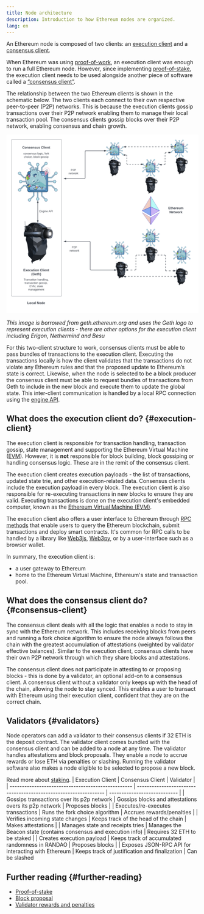 ```yaml
---
title: Node architecture
description: Introduction to how Ethereum nodes are organized.
lang: en
---
```


An Ethereum node is composed of two clients: an [execution client](https://ethereum.org/en/developers/docs/nodes-and-clients/#execution-clients) and a [consensus client](https://ethereum.org/en/developers/docs/nodes-and-clients/#consensus-clients).

When Ethereum was using [proof-of-work](/developers/docs/consensus-mechanisms/pow/), an execution client was enough to run a full Ethereum node. However, since implementing [proof-of-stake](/developers/docs/consensus-mechanisms/pow/), the execution client needs to be used alongside another piece of software called a [“consensus client”](/developers/docs/nodes-and-clients/#consensus-clients).

The relationship between the two Ethereum clients is shown in the schematic below. The two clients each connect to their own respective peer-to-peer (P2P) networks. This is because the execution clients gossip transactions over their P2P network enabling them to manage their local transaction pool. The consensus clients gossip blocks over their P2P network, enabling consensus and chain growth.

![node-architecture](node-architecture-text-background.png)

_This image is borrowed from geth.ethereum.org and uses the Geth logo to represent execution clients - there are other options for the execution client including Erigon, Nethermind and Besu_

For this two-client structure to work, consensus clients must be able to pass bundles of transactions to the execution client. Executing the transactions locally is how the client validates that the transactions do not violate any Ethereum rules and that the proposed update to Ethereum’s state is correct. Likewise, when the node is selected to be a block producer the consensus client must be able to request bundles of transactions from Geth to include in the new block and execute them to update the global state. This inter-client communication is handled by a local RPC connection using the [engine API](https://github.com/ethereum/execution-apis/blob/main/src/engine/specification.md).

## What does the execution client do? {#execution-client}

The execution client is responsible for transaction handling, transaction gossip, state management and supporting the Ethereum Virtual Machine ([EVM](/developers/docs/evm/)). However, it is **not** responsible for block building, block gossiping or handling consensus logic. These are in the remit of the consensus client.

The execution client creates execution payloads - the list of transactions, updated state trie, and other execution-related data. Consensus clients include the execution payload in every block. The execution client is also responsible for re-executing transactions in new blocks to ensure they are valid. Executing transactions is done on the execution client's embedded computer, known as the [Ethereum Virtual Machine (EVM)](/developers/docs/evm).

The execution client also offers a user interface to Ethereum through [RPC methods](/developers/docs/apis/json-rpc) that enable users to query the Ethereum blockchain, submit transactions and deploy smart contracts. It's common for RPC calls to be handled by a library like [Web3js](https://web3js.readthedocs.io/en/v1.8.0/), [Web3py](https://web3py.readthedocs.io/en/v5/), or by a user-interface such as a browser wallet.

In summary, the execution client is:

- a user gateway to Ethereum
- home to the Ethereum Virtual Machine, Ethereum's state and transaction pool.

## What does the consensus client do? {#consensus-client}

The consensus client deals with all the logic that enables a node to stay in sync with the Ethereum network. This includes receiving blocks from peers and running a fork choice algorithm to ensure the node always follows the chain with the greatest accumulation of attestations (weighted by validator effective balances). Similar to the execution client, consensus clients have their own P2P network through which they share blocks and attestations. 

The consensus client does not participate in attesting to or proposing blocks - this is done by a validator, an optional add-on to a consensus client. A consensus client without a validator only keeps up with the head of the chain, allowing the node to stay synced. This enables a user to transact with Ethereum using their execution client, confident that they are on the correct chain.

## Validators {#validators}

Node operators can add a validator to their consensus clients if 32 ETH is the deposit contract. The validator client comes bundled with the consensus client and can be added to a node at any time. The validator handles attestations and block proposals. They enable a node to accrue rewards or lose ETH via penalties or slashing. Running the validator software also makes a node eligible to be selected to propose a new block.

Read more about [staking](/staking).
| Execution Client                                   | Consensus Client                                                 | Validator                    |
| -------------------------------------------------- | ---------------------------------------------------------------- | ---------------------------- |
| Gossips transactions over its p2p network          | Gossips blocks and attestations overs its p2p network            | Proposes blocks              |
| Executes/re-executes transactions                  | Runs the fork choice algorithm                                   | Accrues rewards/penalties    |
| Verifies incoming state changes                    | Keeps track of the head of the chain                             | Makes attestations           |
| Manages state and receipts tries                   | Manages the Beacon state (contains consensus and execution info) | Requires 32 ETH to be staked |
| Creates execution payload                          | Keeps track of accumulated randomness in RANDAO                  | Proposes blocks              |
| Exposes JSON-RPC API for interacting with Ethereum | Keeps track of justification and finalization                    | Can be slashed  
## Further reading {#further-reading}

- [Proof-of-stake](/developers/docs/consensus-mechanisms/pos)
- [Block proposal](/developers/docs/consensus-mechanisms/pos/block-proposal)
- [Validator rewards and penalties](/developers/docs/consensus-mechanisms/pos/rewards-and-penalties)
